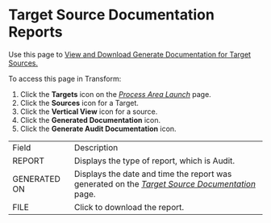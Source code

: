 # Target Source Documentation Reports

<div class="use">

Use this page to [View and Download Generate Documentation for Target
Sources.](../Use_Cases/Generate_Documentation.htm)

</div>

To access this page in Transform:

1.  Click the **Targets** icon on the *[Process Area
    Launch](Process_Area_Launch.htm)* page.
2.  Click the **Sources** icon for a Target.
3.  Click the **Vertical View** icon for a source.
4.  Click the **Generated Documentation** icon.
5.  Click the **Generate Audit Documentation**
icon.

|              |                                                                                                                                   |
| ------------ | --------------------------------------------------------------------------------------------------------------------------------- |
| Field        | Description                                                                                                                       |
| REPORT       | Displays the type of report, which is Audit.                                                                                      |
| GENERATED ON | Displays the date and time the report was generated on the *[Target Source Documentation](Target_Source_Documentation.htm)* page. |
| FILE         | Click to download the report.                                                                                                     |
